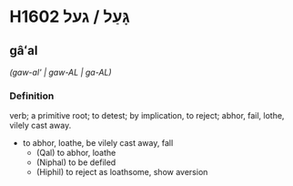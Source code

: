 # H1602 גָּעַל / געל

## gâʻal

_(gaw-al' | ɡaw-AL | ɡa-AL)_

### Definition

verb; a primitive root; to detest; by implication, to reject; abhor, fail, lothe, vilely cast away.

- to abhor, loathe, be vilely cast away, fall
    - (Qal) to abhor, loathe
    - (Niphal) to be defiled
    - (Hiphil) to reject as loathsome, show aversion
